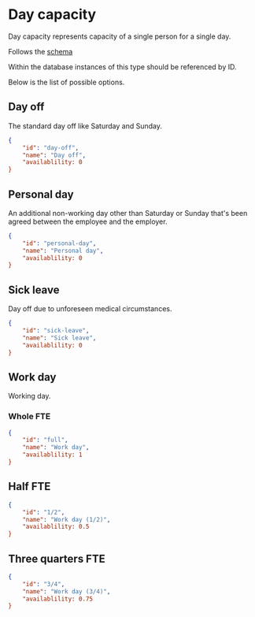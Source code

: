 # Day capacity

Day capacity represents capacity of a single person for a single day.

Follows the [schema](day-capacity.json)

Within the database instances of this type should be referenced by ID.

Below is the list of possible options.

## Day off

The standard day off like Saturday and Sunday.

```json
{
    "id": "day-off",
    "name": "Day off",
    "availablility: 0
}
```

## Personal day

An additional non-working day other than Saturday or Sunday that's been agreed between the employee and the employer.

```json
{
    "id": "personal-day",
    "name": "Personal day",
    "availablility: 0
}
```

## Sick leave

Day off due to unforeseen medical circumstances.

```json
{
    "id": "sick-leave",
    "name": "Sick leave",
    "availablility: 0
}
```

## Work day

Working day. 

### Whole FTE

```json
{
    "id": "full",
    "name": "Work day",
    "availablility: 1
}
```

## Half FTE

```json
{
    "id": "1/2",
    "name": "Work day (1/2)",
    "availablility: 0.5
}
```

## Three quarters FTE

```json
{
    "id": "3/4",
    "name": "Work day (3/4)",
    "availablility: 0.75
}
```